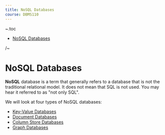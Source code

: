 ```yaml
---
title: NoSQL Databases
course: DBMS110
---
```


~.toc

- [NoSQL Databases](#nosql-databases)

/~

# NoSQL Databases

**NoSQL** database is a term that generally refers to a database that is not the traditional relational model. It does not mean that SQL is not used. You may hear it referred to as "not only SQL".

We will look at four types of NoSQL databases:

- [Key-Value Databases](key_value_databases.html)
- [Document Databases](document_databases.html)
- [Column Store Databases](column_store_databases.html)
- [Graph Databases](graph_databases.html)
